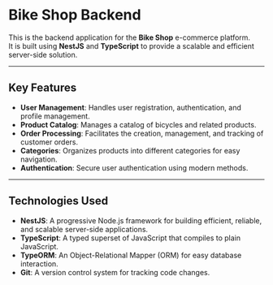 # Bike Shop Backend

This is the backend application for the **Bike Shop** e-commerce platform.  
It is built using **NestJS** and **TypeScript** to provide a scalable and efficient server-side solution.

---

## Key Features

- **User Management**: Handles user registration, authentication, and profile management.  
- **Product Catalog**: Manages a catalog of bicycles and related products.  
- **Order Processing**: Facilitates the creation, management, and tracking of customer orders.  
- **Categories**: Organizes products into different categories for easy navigation.  
- **Authentication**: Secure user authentication using modern methods.

---

## Technologies Used

- **NestJS**: A progressive Node.js framework for building efficient, reliable, and scalable server-side applications.  
- **TypeScript**: A typed superset of JavaScript that compiles to plain JavaScript.  
- **TypeORM**: An Object-Relational Mapper (ORM) for easy database interaction.  
- **Git**: A version control system for tracking code changes.
